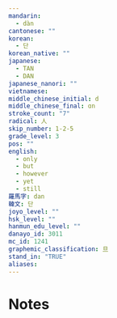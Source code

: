 ```yaml
---
mandarin:
  - dàn
cantonese: ""
korean:
  - 단
korean_native: ""
japanese:
  - TAN
  - DAN
japanese_nanori: ""
vietnamese:
middle_chinese_initial: d
middle_chinese_final: ɑn
stroke_count: "7"
radical: 人
skip_number: 1-2-5
grade_level: 3
pos: ""
english:
  - only
  - but
  - however
  - yet
  - still
羅馬字: dan
韓文: 단
joyo_level: ""
hsk_level: ""
hanmun_edu_level: ""
danayo_id: 3011
mc_id: 1241
graphemic_classification: 旦
stand_in: "TRUE"
aliases:
---
```


# Notes
